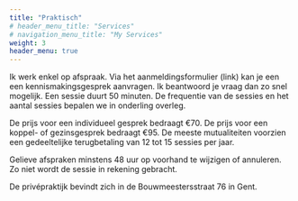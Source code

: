 ```yaml
---
title: "Praktisch"
# header_menu_title: "Services"
# navigation_menu_title: "My Services"
weight: 3
header_menu: true
---
```


Ik werk enkel op afspraak. Via het aanmeldingsformulier (link) kan je een een kennismakingsgesprek aanvragen.
Ik beantwoord je vraag dan zo snel mogelijk.
Een sessie duurt 50 minuten.
De frequentie van de sessies en het aantal sessies bepalen we in onderling overleg.

De prijs voor een individueel gesprek bedraagt €70.
De prijs voor een koppel- of gezinsgesprek bedraagt €95.
De meeste mutualiteiten voorzien een gedeeltelijke terugbetaling van 12 tot 15 sessies per jaar.

Gelieve afspraken minstens 48 uur op voorhand te wijzigen of annuleren. Zo niet wordt de sessie in rekening gebracht.

De privépraktijk  bevindt zich in de Bouwmeestersstraat 76 in Gent.